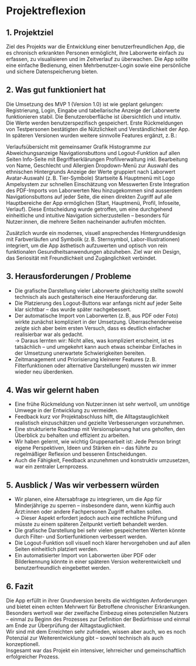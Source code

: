 # Projektreflexion

## 1. Projektziel  
Ziel des Projekts war die Entwicklung einer benutzerfreundlichen App, die es chronisch erkrankten Personen ermöglicht, ihre Laborwerte einfach zu erfassen, zu visualisieren und im Zeitverlauf zu überwachen. Die App sollte eine einfache Bedienung, einen Mehrbenutzer-Login sowie eine persönliche und sichere Datenspeicherung bieten.

## 2. Was gut funktioniert hat  
Die Umsetzung des MVP 1 (Version 1.0) ist wie geplant gelungen: Registrierung, Login, Eingabe und tabellarische Anzeige der Laborwerte funktionieren stabil.
Die Benutzeroberfläche ist übersichtlich und intuitiv.
Die Werte werden benutzerspezifisch gespeichert.
Erste Rückmeldungen von Testpersonen bestätigten die Nützlichkeit und Verständlichkeit der App.
In späteren Versionen wurden weitere sinnvolle Features ergänzt, z. B.:

Verlaufsübersicht mit gemeinsamer Grafik
Histogramme zur Abweichungsanzeige
Navigationsbuttons und Logout-Funktion auf allen Seiten
Info-Seite mit Begriffserklärungen
Profilverwaltung inkl. Bearbeitung von Name, Geschlecht und Allergien
Dropdown-Menü zur Auswahl des ethnischen Hintergrunds
Anzeige der Werte gruppiert nach Laborwert
Avatar-Auswahl (z. B. Tier-Symbole)
Startseite & Hauptmenü mit Logo
Ampelsystem zur schnellen Einschätzung von Messwerten
Erste Integration des PDF-Imports von Laborwerten
Neu hinzugekommen sind ausserdem Navigationsbuttons auf jeder Seite, die einen direkten Zugriff auf alle Hauptbereiche der App ermöglichen (Start, Hauptmenü, Profil, Infoseite, Verlauf). Diese Entscheidung wurde getroffen, um eine durchgehend einheitliche und intuitive Navigation sicherzustellen – besonders für Nutzer:innen, die mehrere Seiten nacheinander aufrufen möchten.

Zusätzlich wurde ein modernes, visuell ansprechendes Hintergrunddesign mit Farbverläufen und Symbolik (z. B. Sternsymbol, Labor-Illustrationen) integriert, um die App ästhetisch aufzuwerten und optisch von rein funktionalen Gesundheitsanwendungen abzuheben. Ziel war ein Design, das Seriosität mit Freundlichkeit und Zugänglichkeit verbindet. 

## 3. Herausforderungen / Probleme  
- Die grafische Darstellung vieler Laborwerte gleichzeitig stellte sowohl technisch als auch gestalterisch eine Herausforderung dar.  
- Die Platzierung des Logout-Buttons war anfangs nicht auf jeder Seite klar sichtbar – das wurde später nachgebessert.  
- Der automatische Import von Laborwerten (z. B. aus PDF oder Foto) wirkte zunächst kompliziert in der Umsetzung. Überraschenderweise zeigte sich aber beim ersten Versuch, dass es deutlich einfacher realisierbar war als gedacht.  
  → Daraus lernten wir: Nicht alles, was kompliziert erscheint, ist es tatsächlich – und umgekehrt kann auch etwas scheinbar Einfaches in der Umsetzung unerwartete Schwierigkeiten bereiten.  
- Zeitmanagement und Priorisierung kleinerer Features (z. B. Filterfunktionen oder alternative Darstellungen) mussten wir immer wieder neu überdenken.

## 4. Was wir gelernt haben  
- Eine frühe Rückmeldung von Nutzer:innen ist sehr wertvoll, um unnötige Umwege in der Entwicklung zu vermeiden.  
- Feedback kurz vor Projektabschluss hilft, die Alltagstauglichkeit realistisch einzuschätzen und gezielte Verbesserungen vorzunehmen.  
- Eine strukturierte Roadmap mit Versionsplanung hat uns geholfen, den Überblick zu behalten und effizient zu arbeiten.  
- Wir haben gelernt, wie wichtig Gruppenarbeit ist: Jede Person bringt eigene Perspektiven, Ideen und Stärken ein – das führte zu regelmäßiger Reflexion und besseren Entscheidungen.  
- Auch die Fähigkeit, Feedback anzunehmen und konstruktiv umzusetzen, war ein zentraler Lernprozess.

## 5. Ausblick / Was wir verbessern würden  
- Wir planen, eine Altersabfrage zu integrieren, um die App für Minderjährige zu sperren – insbesondere dann, wenn künftig auch Ärzt:innen oder andere Fachpersonen Zugriff erhalten sollen.  
  → Dieser Aspekt erfordert jedoch auch eine rechtliche Prüfung und müsste zu einem späteren Zeitpunkt vertieft behandelt werden.  
- Die grafische Darstellung bei sehr vielen gespeicherten Werten könnte durch Filter- und Sortierfunktionen verbessert werden.  
- Die Logout-Funktion soll visuell noch klarer hervorgehoben und auf allen Seiten einheitlich platziert werden.  
- Ein automatisierter Import von Laborwerten über PDF oder Bilderkennung könnte in einer späteren Version weiterentwickelt und benutzerfreundlich eingebettet werden.

## 6. Fazit  
Die App erfüllt in ihrer Grundversion bereits die wichtigsten Anforderungen und bietet einen echten Mehrwert für Betroffene chronischer Erkrankungen.  
Besonders wertvoll war der zweifache Einbezug eines potenziellen Nutzers – einmal zu Beginn des Prozesses zur Definition der Bedürfnisse und einmal am Ende zur Überprüfung der Alltagstauglichkeit.  
Wir sind mit dem Erreichten sehr zufrieden, wissen aber auch, wo es noch Potenzial zur Weiterentwicklung gibt – sowohl technisch als auch konzeptionell.  
Insgesamt war das Projekt ein intensiver, lehrreicher und gemeinschaftlich erfolgreicher Prozess.
